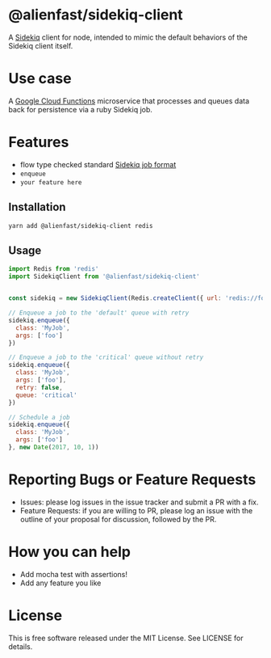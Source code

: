 # @alienfast/sidekiq-client

A [Sidekiq](http://sidekiq.org/) client for node, intended to mimic the default behaviors of the Sidekiq client itself.

# Use case

A [Google Cloud Functions](https://cloud.google.com/functions/) microservice that processes and queues data back for persistence via a ruby Sidekiq job.

# Features

- flow type checked standard [Sidekiq job format](https://github.com/mperham/sidekiq/wiki/Job-Format)
- `enqueue`
- `your feature here`

## Installation

```shell
yarn add @alienfast/sidekiq-client redis
```

## Usage

```javascript
import Redis from 'redis'
import SidekiqClient from '@alienfast/sidekiq-client'


const sidekiq = new SidekiqClient(Redis.createClient({ url: 'redis://foo:6379' }));

// Enqueue a job to the 'default' queue with retry
sidekiq.enqueue({ 
  class: 'MyJob',
  args: ['foo']
})

// Enqueue a job to the 'critical' queue without retry
sidekiq.enqueue({ 
  class: 'MyJob',
  args: ['foo'],
  retry: false,
  queue: 'critical'  
})

// Schedule a job
sidekiq.enqueue({ 
  class: 'MyJob',
  args: ['foo']
}, new Date(2017, 10, 1))
```

# Reporting Bugs or Feature Requests

- Issues: please log issues in the issue tracker and submit a PR with a fix.
- Feature Requests: if you are willing to PR, please log an issue with the outline of your proposal for discussion, followed by the PR.

# How you can help

- Add mocha test with assertions! 
- Add any feature you like

# License

This is free software released under the MIT License. See LICENSE for details.
